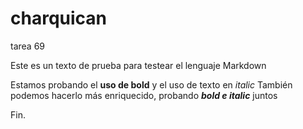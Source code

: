 # charquican
tarea 69

Este es un texto de prueba para testear el lenguaje Markdown

Estamos probando el **uso de bold** y el uso de texto en *italic*
También podemos hacerlo más enriquecido, probando ***bold e italic*** juntos

Fin.

